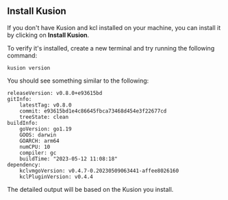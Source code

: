 ## Install Kusion

If you don't have Kusion and kcl installed on your machine, you can install it by clicking on **Install Kusion**.

To verify it's installed, create a new terminal and try running the following command:


`kusion version`

You should see something similar to the following:

```
releaseVersion: v0.8.0+e93615bd
gitInfo:
    latestTag: v0.8.0
    commit: e93615bd1e4c86645fbca73468d454e3f22677cd
    treeState: clean
buildInfo:
    goVersion: go1.19
    GOOS: darwin
    GOARCH: arm64
    numCPU: 10
    compiler: gc
    buildTime: "2023-05-12 11:08:18"
dependency:
    kclvmgoVersion: v0.4.7-0.20230509063441-affee8026160
    kclPluginVersion: v0.4.4
```

The detailed output will be based on the Kusion you install.